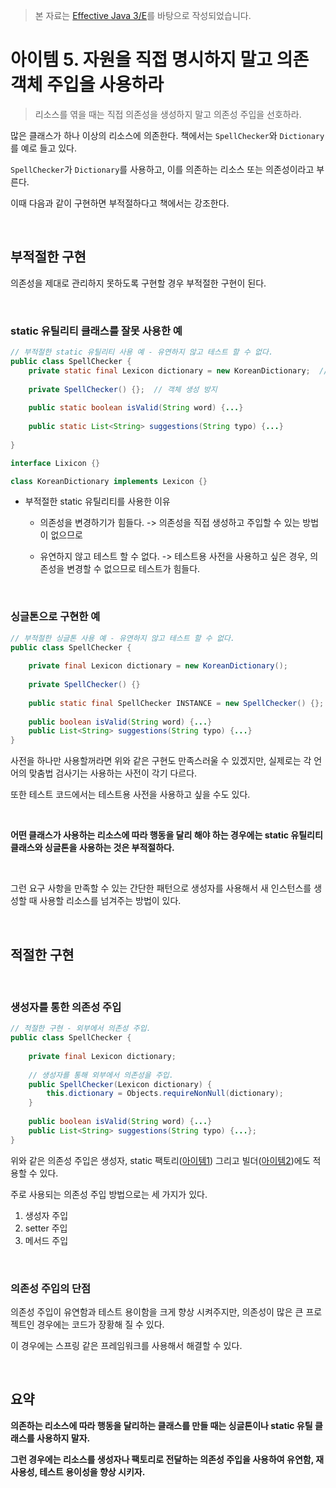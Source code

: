> 본 자료는 [Effective Java 3/E]()를 바탕으로 작성되었습니다.

# 아이템 5. 자원을 직접 명시하지 말고 의존 객체 주입을 사용하라

> 리소스를 엮을 때는 직접 의존성을 생성하지 말고 의존성 주입을 선호하라.

많은 클래스가 하나  이상의 리소스에 의존한다. 책에서는 `SpellChecker`와 `Dictionary`를 예로 들고 있다.

`SpellChecker`가 `Dictionary`를 사용하고, 이를 의존하는 리소스 또는 의존성이라고 부른다. 

이때 다음과 같이 구현하면 부적절하다고 책에서는 강조한다.

<br>

## 부적절한 구현

의존성을 제대로 관리하지 못하도록 구현할 경우 부적절한 구현이 된다.

<br>

### static 유틸리티 클래스를 잘못 사용한 예

```java
// 부적절한 static 유틸리티 사용 예 - 유연하지 않고 테스트 할 수 없다.
public class SpellChecker {
    private static final Lexicon dictionary = new KoreanDictionary;  // 의존성 직접 생성
  
    private SpellChecker() {};  // 객체 생성 방지
  
    public static boolean isValid(String word) {...}
  
    public static List<String> suggestions(String typo) {...}
  
}

interface Lixicon {}

class KoreanDictionary implements Lexicon {}
```

* 부적절한 static 유틸리티를 사용한 이유

  * 의존성을 변경하기가 힘들다. -> 의존성을 직접 생성하고 주입할 수 있는 방법이 없으므로

  * 유연하지 않고 테스트 할 수 없다. -> 테스트용 사전을 사용하고 싶은 경우, 의존성을 변경할 수 없으므로 테스트가 힘들다.

<br>

### 싱글톤으로 구현한 예

```java
// 부적절한 싱글톤 사용 예 - 유연하지 않고 테스트 할 수 없다.
public class SpellChecker {
  
    private final Lexicon dictionary = new KoreanDictionary();
  
    private SpellChecker() {}
  
    public static final SpellChecker INSTANCE = new SpellChecker() {};
  
    public boolean isValid(String word) {...}
    public List<String> suggestions(String typo) {...}
}
```

사전을 하나만 사용할꺼라면 위와 같은 구현도 만족스러울 수 있겠지만, 실제로는 각 언어의 맞춤법 검사기는 사용하는 사전이 각기 다르다. 

또한 테스트 코드에서는 테스트용 사전을 사용하고 싶을 수도 있다.

<br>

**어떤 클래스가 사용하는 리소스에 따라 행동을 달리 해야 하는 경우에는 static 유틸리티 클래스와 싱글톤을 사용하는 것은 부적절하다.**

<br>

그런 요구 사항을 만족할 수 있는 간단한 패턴으로 생성자를 사용해서 새 인스턴스를 생성할 때 사용할 리소스를 넘겨주는 방법이 있다.

<br>

## 적절한 구현

<br>

### 생성자를 통한 의존성 주입

```java
// 적절한 구현 - 외부에서 의존성 주입.
public class SpellChecker {
  
    private final Lexicon dictionary;
  
  	// 생성자를 통해 외부에서 의존성을 주입.
    public SpellChecker(Lexicon dictionary) {
        this.dictionary = Objects.requireNonNull(dictionary);
    }
  
  	public boolean isValid(String word) {...}
  	public List<String> suggestions(String typo) {...};
}
```

위와 같은 의존성 주입은 생성자, static 팩토리([아이템1]()) 그리고 빌더([아이템2]())에도 적용할 수 있다.

주로 사용되는 의존성 주입 방법으로는 세 가지가 있다.

1. 생성자 주입
2. setter 주입
3. 메서드 주입

<br>

### 의존성 주입의 단점

의존성 주입이 유연함과 테스트 용이함을 크게 향상 시켜주지만, 의존성이 많은 큰 프로젝트인 경우에는 코드가 장황해 질 수 있다.

이 경우에는 스프링 같은 프레임워크를 사용해서 해결할 수 있다.

<br>

## 요약

**의존하는 리소스에 따라 행동을 달리하는 클래스를 만들 때는 싱글톤이나 static 유틸 클래스를 사용하지 말자.** 

**그런 경우에는 리소스를 생성자나 팩토리로 전달하는 의존성 주입을 사용하여 유연함, 재사용성, 테스트 용이성을 향상 시키자.**



